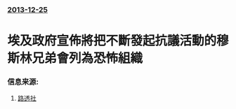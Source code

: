 ### [2013-12-25](/news/2013/12/25/index.md)

##### 
#  埃及政府宣佈將把不斷發起抗議活動的穆斯林兄弟會列為恐怖組織 




### 信息来源:

1. [路透社](http://uk.reuters.com/article/2013/12/25/uk-egypt-explosion-brotherhood-idUKBRE9BO08E20131225)
